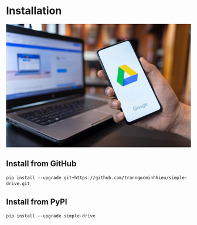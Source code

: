 # Installation

![simple-drive.jpg](https://raw.githubusercontent.com/tranngocminhhieu/simple-drive/main/docs/simple-drive.jpg)

## Install from GitHub

```
pip install --upgrade git+https://github.com/tranngocminhhieu/simple-drive.git
```

## Install from PyPI

```
pip install --upgrade simple-drive
```
